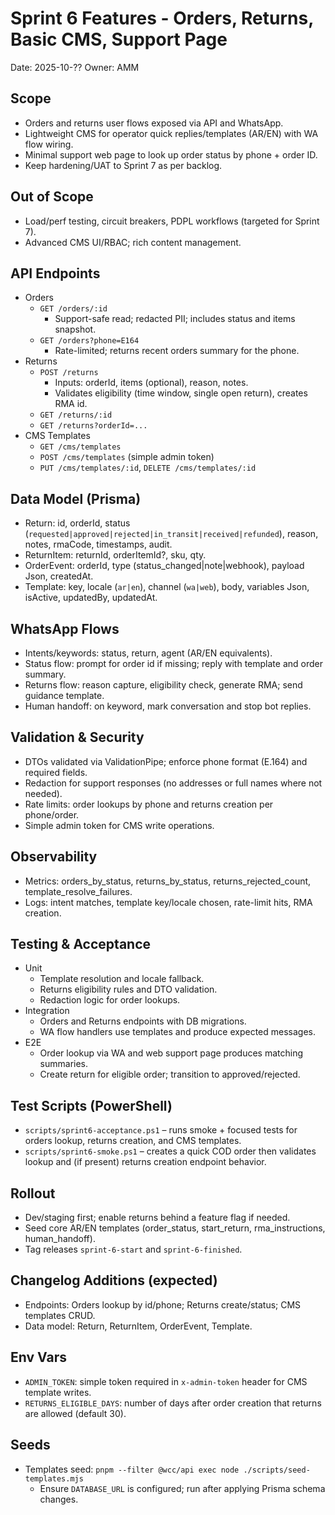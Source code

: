 # Sprint 6 Features - Orders, Returns, Basic CMS, Support Page

Date: 2025-10-??
Owner: AMM

## Scope
- Orders and returns user flows exposed via API and WhatsApp.
- Lightweight CMS for operator quick replies/templates (AR/EN) with WA flow wiring.
- Minimal support web page to look up order status by phone + order ID.
- Keep hardening/UAT to Sprint 7 as per backlog.

## Out of Scope
- Load/perf testing, circuit breakers, PDPL workflows (targeted for Sprint 7).
- Advanced CMS UI/RBAC; rich content management.

## API Endpoints
- Orders
  - `GET /orders/:id`
    - Support-safe read; redacted PII; includes status and items snapshot.
  - `GET /orders?phone=E164`
    - Rate-limited; returns recent orders summary for the phone.
- Returns
  - `POST /returns`
    - Inputs: orderId, items (optional), reason, notes.
    - Validates eligibility (time window, single open return), creates RMA id.
  - `GET /returns/:id`
  - `GET /returns?orderId=...`
- CMS Templates
  - `GET /cms/templates`
  - `POST /cms/templates` (simple admin token)
  - `PUT /cms/templates/:id`, `DELETE /cms/templates/:id`

## Data Model (Prisma)
- Return: id, orderId, status (`requested|approved|rejected|in_transit|received|refunded`), reason, notes, rmaCode, timestamps, audit.
- ReturnItem: returnId, orderItemId?, sku, qty.
- OrderEvent: orderId, type (status_changed|note|webhook), payload Json, createdAt.
- Template: key, locale (`ar|en`), channel (`wa|web`), body, variables Json, isActive, updatedBy, updatedAt.

## WhatsApp Flows
- Intents/keywords: status, return, agent (AR/EN equivalents).
- Status flow: prompt for order id if missing; reply with template and order summary.
- Returns flow: reason capture, eligibility check, generate RMA; send guidance template.
- Human handoff: on keyword, mark conversation and stop bot replies.

## Validation & Security
- DTOs validated via ValidationPipe; enforce phone format (E.164) and required fields.
- Redaction for support responses (no addresses or full names where not needed).
- Rate limits: order lookups by phone and returns creation per phone/order.
- Simple admin token for CMS write operations.

## Observability
- Metrics: orders_by_status, returns_by_status, returns_rejected_count, template_resolve_failures.
- Logs: intent matches, template key/locale chosen, rate-limit hits, RMA creation.

## Testing & Acceptance
- Unit
  - Template resolution and locale fallback.
  - Returns eligibility rules and DTO validation.
  - Redaction logic for order lookups.
- Integration
  - Orders and Returns endpoints with DB migrations.
  - WA flow handlers use templates and produce expected messages.
- E2E
  - Order lookup via WA and web support page produces matching summaries.
  - Create return for eligible order; transition to approved/rejected.

## Test Scripts (PowerShell)
- `scripts/sprint6-acceptance.ps1` – runs smoke + focused tests for orders lookup, returns creation, and CMS templates.
- `scripts/sprint6-smoke.ps1` – creates a quick COD order then validates lookup and (if present) returns creation endpoint behavior.

## Rollout
- Dev/staging first; enable returns behind a feature flag if needed.
- Seed core AR/EN templates (order_status, start_return, rma_instructions, human_handoff).
- Tag releases `sprint-6-start` and `sprint-6-finished`.

## Changelog Additions (expected)
- Endpoints: Orders lookup by id/phone; Returns create/status; CMS templates CRUD.
- Data model: Return, ReturnItem, OrderEvent, Template.

## Env Vars
- `ADMIN_TOKEN`: simple token required in `x-admin-token` header for CMS template writes.
- `RETURNS_ELIGIBLE_DAYS`: number of days after order creation that returns are allowed (default 30).

## Seeds
- Templates seed: `pnpm --filter @wcc/api exec node ./scripts/seed-templates.mjs`
  - Ensure `DATABASE_URL` is configured; run after applying Prisma schema changes.
